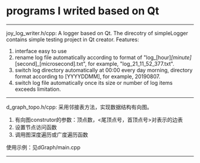 # programs I writed based on Qt
----------------------------------------------
joy_log_writer.h/cpp:
A logger based on Qt. The direcotry of simpleLogger contains simple testing project in Qt creator.
Features:
1. interface easy to use
2. rename log file automatically according to format of "log_[hour]_[minute]_[second]_[microsecond].txt", for example, "log_21_11_52_377.txt".
3. switch log directory automatically at 00:00 every day morning, directory format according to [YYYYDDMM], for example, 20190807.
4. switch log file automatically once its size or number of log items exceeds limitation.

----------------------------------------------

d_graph_topo.h/cpp:
采用邻接表方法，实现数据结构有向图。
1. 有向图construtor的参数：顶点数，<尾顶点号，首顶点号>对表示的边表
2. 设置节点访问函数
3. 调用图深度遍历或广度遍历函数

使用示例：见dGraph/main.cpp

----------------------------------------------

